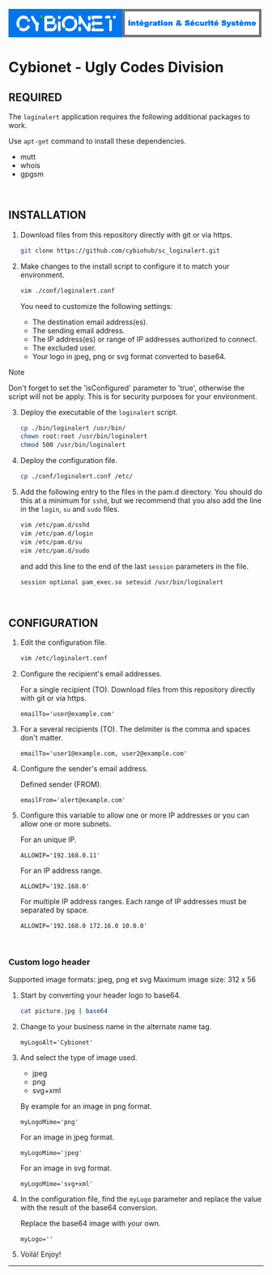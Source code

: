  ![alt text][logo]

# Cybionet - Ugly Codes Division

## REQUIRED

The `loginalert` application requires the following additional packages to work.

 Use `apt-get` command to install these dependencies.
 - mutt
 - whois
 - gpgsm


<br>

## INSTALLATION

1. Download files from this repository directly with git or via https.
   ```bash
   git clone https://github.com/cybiohub/sc_loginalert.git
   ```

2. Make changes to the install script to configure it to match your environment.
   ```bash
   vim ./conf/loginalert.conf
   ```

	You need to customize the following settings:

	- The destination email address(es).
	- The sending email address.
	- The IP address(es) or range of IP addresses authorized to connect.
	- The excluded user.
	- Your logo in jpeg, png or svg format converted to base64.

> [!NOTE]
> Don't forget to set the 'isConfigured' parameter to 'true', otherwise the script will not be apply. This is for security purposes for your environment.

3. Deploy the executable of the `loginalert` script.
   ```bash
   cp ./bin/loginalert /usr/bin/
   chown root:root /usr/bin/loginalert
   chmod 500 /usr/bin/loginalert
   ```

4. Deploy the configuration file.

   ```bash
   cp ./conf/loginalert.conf /etc/
   ```
		
5. Add the following entry to the files in the pam.d directory. You should do this at a minimum for `sshd`, but we recommend that you also add the line in the `login`, `su` and `sudo` files.
   ```bash
   vim /etc/pam.d/sshd
   vim /etc/pam.d/login
   vim /etc/pam.d/su
   vim /etc/pam.d/sudo
   ```

   and add this line to the end of the last `session` parameters in the file.
   ```bash
   session optional pam_exec.so seteuid /usr/bin/loginalert
   ```


<br>

## CONFIGURATION

1. Edit the configuration file.
   ```bash
   vim /etc/loginalert.conf
   ```

2. Configure the recipient's email addresses.

    For a single recipient (TO). Download files from this repository directly with git or via https.
   ```
   emailTo='user@example.com'
   ```

3. For a several recipients (TO). The delimiter is the comma and spaces don't matter.
   ```
   emailTo='user1@example.com, user2@example.com'
   ```

4. Configure the sender's email address.

    Defined sender (FROM).
   ```
   emailFrom='alert@example.com'
   ```

5. Configure this variable to allow one or more IP addresses or you can allow one or more subnets.

    For an unique IP.
   ```
   ALLOWIP='192.168.0.11'
   ```

    For an IP address range.
   ```
   ALLOWIP='192.168.0'
   ```

    For multiple IP address ranges. Each range of IP addresses must be separated by space.
   ```
   ALLOWIP='192.168.0 172.16.0 10.0.0'
   ```


<br>

### Custom logo header

Supported image formats: jpeg, png et svg 
Maximum image size: 312 x 56

1. Start by converting your header logo to base64.
   ```bash
   cat picture.jpg | base64
   ```

2. Change to your business name in the alternate name tag.
   ```
   myLogoAlt='Cybionet'
   ```

3. And select the type of image used.
     - jpeg
     - png
     - svg+xml

    By example for an image in png format.
   ```
   myLogoMime='png'
   ```

    For an image in jpeg format.
   ```
   myLogoMime='jpeg'
   ```

    For an image in svg format.
   ```
   myLogoMime='svg+xml'
   ```

4. In the configuration file, find the `myLogo` parameter and replace the value with the result of the base64 conversion.

    Replace the base64 image with your own.
   ```
   myLogo=''
   ```

5. Voilà! Enjoy!

---
[logo]: ./md/logo.png "Cybionet"
